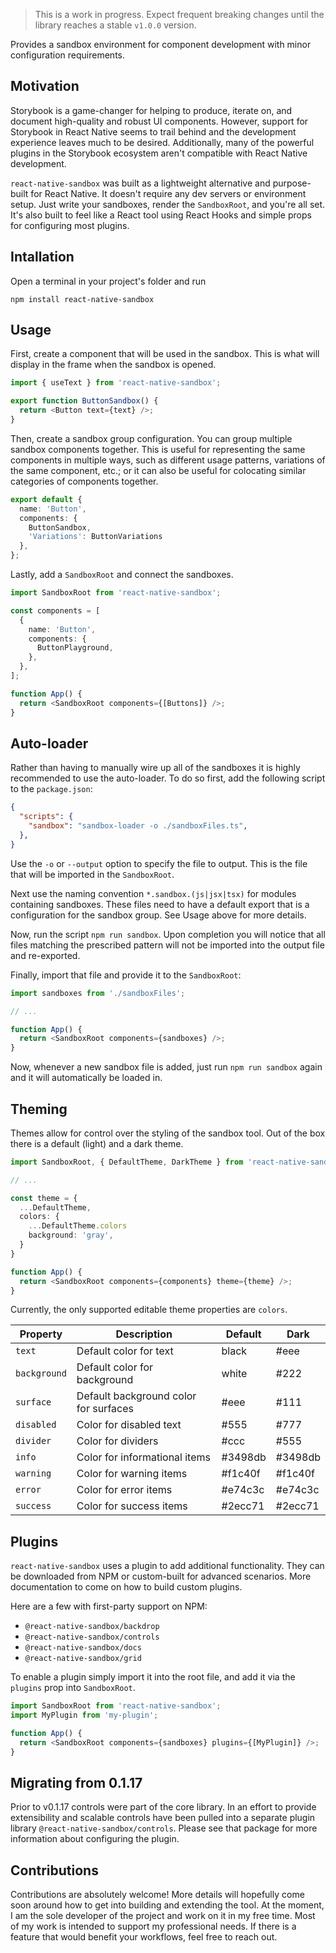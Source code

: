 > This is a work in progress. Expect frequent breaking changes until the library reaches a stable `v1.0.0` version.

Provides a sandbox environment for component development with minor configuration requirements.

## Motivation

Storybook is a game-changer for helping to produce, iterate on, and document high-quality and robust UI components. However, support for Storybook in React Native seems to trail behind and the development experience leaves much to be desired. Additionally, many of the powerful plugins in the Storybook ecosystem aren't compatible with React Native development.

`react-native-sandbox` was built as a lightweight alternative and purpose-built for React Native. It doesn't require any dev servers or environment setup. Just write your sandboxes, render the `SandboxRoot`, and you're all set. It's also built to feel like a React tool using React Hooks and simple props for configuring most plugins.

## Intallation

Open a terminal in your project's folder and run

```shell
npm install react-native-sandbox
```

## Usage

First, create a component that will be used in the sandbox. This is what will display in the frame when the sandbox is opened.

```typescript
import { useText } from 'react-native-sandbox';

export function ButtonSandbox() {
  return <Button text={text} />;
}
```

Then, create a sandbox group configuration. You can group multiple sandbox components together. This is useful for representing the same components in multiple ways, such as different usage patterns, variations of the same component, etc.; or it can also be useful for colocating similar categories of components together.

```typescript
export default {
  name: 'Button',
  components: {
    ButtonSandbox,
    'Variations': ButtonVariations
  },
};
```

Lastly, add a `SandboxRoot` and connect the sandboxes.

```typescript
import SandboxRoot from 'react-native-sandbox';

const components = [
  {
    name: 'Button',
    components: {
      ButtonPlayground,
    },
  },
];

function App() {
  return <SandboxRoot components={[Buttons]} />;
}
```

## Auto-loader

Rather than having to manually wire up all of the sandboxes it is highly recommended to use the auto-loader. To do so first, add the following script to the `package.json`:

```json
{
  "scripts": {
    "sandbox": "sandbox-loader -o ./sandboxFiles.ts",
  },
}
```

Use the `-o` or `--output` option to specify the file to output. This is the file that will be imported in the `SandboxRoot`.

Next use the naming convention `*.sandbox.(js|jsx|tsx)` for modules containing sandboxes. These files need to have a default export that is a configuration for the sandbox group. See Usage above for more details.

Now, run the script `npm run sandbox`. Upon completion you will notice that all files matching the prescribed pattern will not be imported into the output file and re-exported.

Finally, import that file and provide it to the `SandboxRoot`:

```typescript
import sandboxes from './sandboxFiles';

// ...

function App() {
  return <SandboxRoot components={sandboxes} />;
}
```

Now, whenever a new sandbox file is added, just run `npm run sandbox` again and it will automatically be loaded in.

## Theming

Themes allow for control over the styling of the sandbox tool. Out of the box there is a default (light) and a dark theme.

```typescript
import SandboxRoot, { DefaultTheme, DarkTheme } from 'react-native-sandbox';

// ...

const theme = {
  ...DefaultTheme,
  colors: {
    ...DefaultTheme.colors
    background: 'gray',
  }
}

function App() {
  return <SandboxRoot components={components} theme={theme} />;
}

```

Currently, the only supported editable theme properties are `colors`.

| Property | Description | Default | Dark |
|---|---|---|---|
| `text` | Default color for text | black | #eee |
| `background` | Default color for background | white | #222 |
| `surface` | Default background color for surfaces | #eee | #111 |
| `disabled` | Color for disabled text | #555 | #777 |
| `divider` | Color for dividers | #ccc | #555 |
| `info` | Color for informational items | #3498db | #3498db |
| `warning` | Color for warning items | #f1c40f | #f1c40f |
| `error` | Color for error items | #e74c3c | #e74c3c |
| `success` | Color for success items | #2ecc71 | #2ecc71 |

## Plugins

`react-native-sandbox` uses a plugin to add additional functionality. They can be downloaded from NPM or custom-built for advanced scenarios. More documentation to come on how to build custom plugins.

Here are a few with first-party support on NPM:

- `@react-native-sandbox/backdrop`
- `@react-native-sandbox/controls`
- `@react-native-sandbox/docs`
- `@react-native-sandbox/grid`

To enable a plugin simply import it into the root file, and add it via the `plugins` prop into `SandboxRoot`.

```typescript
import SandboxRoot from 'react-native-sandbox';
import MyPlugin from 'my-plugin';

function App() {
  return <SandboxRoot components={sandboxes} plugins={[MyPlugin]} />;
}
```

## Migrating from 0.1.17

Prior to v0.1.17 controls were part of the core library. In an effort to provide extensibility and scalable controls have been pulled into a separate plugin library `@react-native-sandbox/controls`. Please see that package for more information about configuring the plugin.

## Contributions

Contributions are absolutely welcome! More details will hopefully come soon around how to get into building and extending the tool. At the moment, I am the sole developer of the project and work on it in my free time. Most of my work is intended to support my professional needs. If there is a feature that would benefit your workflows, feel free to reach out.
